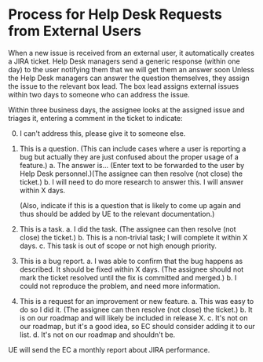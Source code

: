 # Process for Help Desk Requests from External Users

When a new issue is received from an external user, it automatically creates a JIRA ticket.
Help Desk managers send a generic response (within one day) to the user notifying them that we will get them an answer soon
Unless the Help Desk managers can answer the question themselves, they assign the issue to the relevant box lead.
The box lead assigns external issues within two days to someone who can address the issue.

Within three business days, the assignee looks at the assigned issue and triages it, entering a comment in the ticket to indicate:

0. I can't address this, please give it to someone else.
1. This is a question. (This can include cases where a user is reporting a bug but actually they are just confused about the proper usage of a feature.)
  a. The answer is... (Enter text to be forwarded to the user by Help Desk personnel.)(The assignee can then resolve (not close) the ticket.)
  b. I will need to do more research to answer this. I will answer within X days.

    (Also, indicate if this is a question that is likely to come up again and thus should be added by UE to the relevant documentation.)
    
2. This is a task.
  a. I did the task. (The assignee can then resolve (not close) the ticket.)
  b. This is a non-trivial task; I will complete it within X days.
  c. This task is out of scope or not high enough priority.
3. This is a bug report.
  a. I was able to confirm that the bug happens as described. It should be fixed within X days. (The assignee should not mark the ticket resolved until the fix is committed and merged.)
  b. I could not reproduce the problem, and need more information.
4. This is a request for an improvement or new feature.
  a. This was easy to do so I did it. (The assignee can then resolve (not close) the ticket.)
  b. It is on our roadmap and will likely be included in release X.
  c. It's not on our roadmap, but it's a good idea, so EC should consider adding it to our list.
  d. It's not on our roadmap and shouldn't be.

UE will send the EC a monthly report about JIRA performance.
